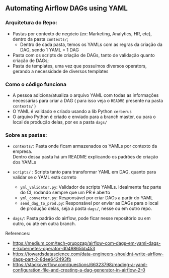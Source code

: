 ## Automating Airflow DAGs using YAML

### Arquitetura do Repo:
- Pastas por contexto de negócio (ex: Marketing, Analytics, HR, etc), dentro da pasta `contexts/`;
  - Dentro de cada pasta, temos os YAMLs com as regras da criação da DAG, sendo 1 YAML = 1 DAG
- Pasta com os scripts de criação de DAGs, tanto de validação quanto criação de DAGs;
- Pasta de templates, uma vez que possuímos diversos operators, gerando a necessidade de diversos templates

### Como o código funciona
- A pessoa adiciona/atualiza o arquivo YAML com todas as informações necessárias para criar a DAG (
  para isso veja o `README` presente na pasta `contexts/`
  )
- O YAML é validado e criado usando a lib Python `cerberus`
- O arquivo Python é criado e enviado para a branch master, ou para o local de produção delas, por ex a pasta `dags/`

### Sobre as pastas:
- `contexts/`: Pasta onde ficam armazenados os YAMLs por contexto da empresa.  
Dentro dessa pasta há um README explicando os padrões de criação dos YAMLs

- `scripts/` : Scripts tanto para transformar YAML em DAG, quanto para validar se o YAML está correto
    - `yml_validator.py`: Validador de scripts YAMLs. Idealmente faz parte do CI, rodando sempre que um PR é aberto
    - `yml_converter.py`: Responsável por criar DAGs a partir do YAML
    - `send_dag_to_prod.py`: Responsável por enviar as DAGs para o local de produção delas, seja a pasta `dags/`,
nesse ou em outro repo.
    
- `dags/`: Pasta padrão do airflow, pode ficar nesse repositório ou em outro, ou até em outra branch. 

References:
  - https://medium.com/tech-grupozap/airflow-com-dags-em-yaml-dags-e-kubernetes-operator-d049865bb453
  - https://towardsdatascience.com/data-engineers-shouldnt-write-airflow-dags-part-2-8dee642493fb
  - https://stackoverflow.com/questions/66323798/reading-a-yaml-configuration-file-and-creating-a-dag-generator-in-airflow-2-0
